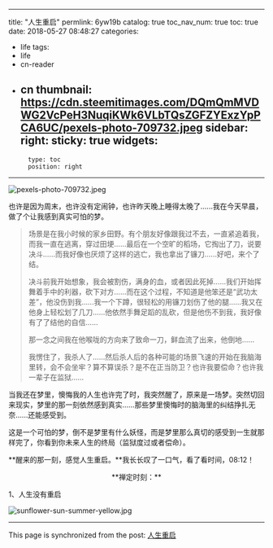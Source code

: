 
---
title: "人生重启"
permlink: 6yw19b
catalog: true
toc_nav_num: true
toc: true
date: 2018-05-27 08:48:27
categories:
- life
tags:
- life
- cn-reader
- cn
thumbnail: https://cdn.steemitimages.com/DQmQmMVDWG2VcPeH3NuqiKWk6VLbTQsZGFZYExzYpPCA6UC/pexels-photo-709732.jpeg
sidebar:
    right:
        sticky: true
widgets:
    -
        type: toc
        position: right
---


![pexels-photo-709732.jpeg](https://cdn.steemitimages.com/DQmQmMVDWG2VcPeH3NuqiKWk6VLbTQsZGFZYExzYpPCA6UC/pexels-photo-709732.jpeg)

也许是因为周末，也许没有定闹钟，也许昨天晚上睡得太晚了......我在今天早晨，做了个让我感到真实可怕的梦。

>场景是在我小时候的家乡田野。有个朋友好像跟我过不去，一直紧追着我，而我一直在逃离，穿过田埂......最后在一个空旷的稻场，它掏出了刀，说要决斗......而我好像也厌烦了这样的逃亡，我也拿出了镰刀......好吧，来个了结。
>
>决斗前我开始想象，我会被割伤，满身的血，或者因此死掉......我们开始挥舞着手中的利器，砍下对方......而在这个过程，不知道是他笨还是“武功太差”，他没伤到我......我一个下蹲，很轻松的用镰刀划伤了他的腿......我又在他身上轻松划了几刀......他依然手舞足蹈的乱砍，但是他伤不到我，我好像有了了结他的自信......
>
>那一念之间我在他喉咙的方向来了致命一刀，鲜血流了出来，他倒地......
>
>我愣住了，我杀人了......然后杀人后的各种可能的场景飞速的开始在我脑海里转，会不会坐牢？算不算误杀？是不在正当防卫？也许我要偿命？也许我一辈子在监狱......

当我还在梦里，懊悔我的人生也许完了时，我突然醒了，原来是一场梦。突然切回来现实，梦里的那一刻依然感到真实......那些梦里懊悔时的脑海里的纠结挣扎无奈......还能感受到。

这是一个可怕的梦，倒不是梦里有什么妖怪，而是梦里那么真切的感受到一生就那样完了，你看到你未来人生的终局（监狱度过或者偿命）。

**醒来的那一刻，感觉人生重启。**我长长叹了一口气，看了看时间，08:12！

<center>**禅定时刻：**</center>

1、人生没有重启

![sunflower-sun-summer-yellow.jpg](https://cdn.steemitimages.com/DQmYcSLTh6h4G3aGjT1dXaus8RT4F1Ykvbt3fnDFZ9PkaSZ/sunflower-sun-summer-yellow.jpg)

- - -

This page is synchronized from the post: [人生重启](https://steemit.com/@yellowbird/6yw19b)
